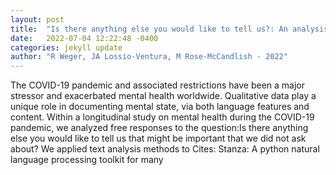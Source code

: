 ```yaml
---
layout: post
title:  "Is there anything else you would like to tell us?: An analysis of language features in text responses to a study on mental health during the COVID-19 pandemic"
date:   2022-07-04 12:22:48 -0400
categories: jekyll update
author: "R Weger, JA Lossio-Ventura, M Rose-McCandlish - 2022"
---
```

The COVID-19 pandemic and associated restrictions have been a major stressor and exacerbated mental health worldwide. Qualitative data play a unique role in documenting mental state, via both language features and content. Within a longitudinal study on mental health during the COVID-19 pandemic, we analyzed free responses to the question:Is there anything else you would like to tell us that might be important that we did not ask about? We applied text analysis methods to 
Cites: Stanza: A python natural language processing toolkit for many